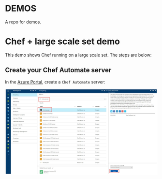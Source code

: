 DEMOS
=====

A repo for demos.

# Chef + large scale set demo

This demo shows Chef running on a large scale set. The steps are below:

## Create your Chef Automate server

In the [Azure Portal](portal.azure.com), create a `Chef Automate` server:

![chef_automate_portal_img](https://raw.githubusercontent.com/gatneil/demos/chef/img/chef_automate_portal.jpg)